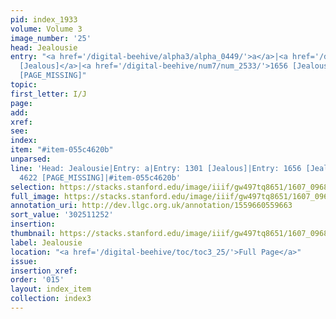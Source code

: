 ```yaml
---
pid: index_1933
volume: Volume 3
image_number: '25'
head: Jealousie
entry: "<a href='/digital-beehive/alpha3/alpha_0449/'>a</a>|<a href='/digital-beehive/num6/num_1818/'>1301
  [Jealous]</a>|<a href='/digital-beehive/num7/num_2533/'>1656 [Jealousie]</a>|4622
  [PAGE_MISSING]"
topic:
first_letter: I/J
page:
add:
xref:
see:
index:
item: "#item-055c4620b"
unparsed:
line: 'Head: Jealousie|Entry: a|Entry: 1301 [Jealous]|Entry: 1656 [Jealousie]|Entry:
  4622 [PAGE_MISSING]|#item-055c4620b'
selection: https://stacks.stanford.edu/image/iiif/gw497tq8651/1607_0968/160,1252,716,166/full/0/default.jpg
full_image: https://stacks.stanford.edu/image/iiif/gw497tq8651/1607_0968/full/full/0/default.jpg
annotation_uri: http://dev.llgc.org.uk/annotation/1559660559663
sort_value: '302511252'
insertion:
thumbnail: https://stacks.stanford.edu/image/iiif/gw497tq8651/1607_0968/160,1252,716,166/150,/0/default.jpg
label: Jealousie
location: "<a href='/digital-beehive/toc/toc3_25/'>Full Page</a>"
issue:
insertion_xref:
order: '015'
layout: index_item
collection: index3
---
```

